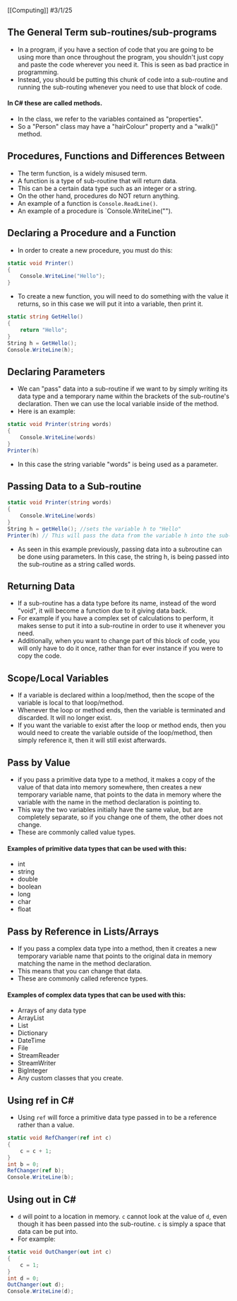 [[Computing]]
#3/1/25
## The General Term sub-routines/sub-programs

- In a program, if you have a section of code that you are going to be using more than once throughout the program, you shouldn't just copy and paste the code wherever you need it. This is seen as bad practice in programming.
- Instead, you should be putting this chunk of code into a sub-routine and running the sub-routing whenever you need to use that block of code.
#### In C# these are called methods.

- In the class, we refer to the variables contained as "properties".
- So a "Person" class may have a "hairColour" property and a "walk()" method.
## Procedures, Functions and Differences Between

- The term function, is a widely misused term.
- A function is a type of sub-routine that will return data.
- This can be a certain data type such as an integer or a string.
- On the other hand, procedures do NOT return anything.
- An example of a function is `Console.ReadLine()`.
- An example of a procedure is `Console.WriteLine("").
## Declaring a Procedure and a Function

- In order to create a new procedure, you must do this:
```csharp
static void Printer()
{
	Console.WriteLine("Hello");
}
```

- To create a new function, you will need to do something with the value it returns, so in this case we will put it into a variable, then print it.
```csharp
static string GetHello()
{
	return "Hello";
}
String h = GetHello();
Console.WriteLine(h);
```
## Declaring Parameters

- We can "pass" data into a sub-routine if we want to by simply writing its data type and a temporary name within the brackets of the sub-routine's declaration. Then we can use the local variable inside of the method.
- Here is an example:
```csharp
static void Printer(string words)
{
	Console.WriteLine(words)
}
Printer(h)
```
- In this case the string variable "words" is being used as a parameter.
## Passing Data to a Sub-routine

```csharp
static void Printer(string words)
{
	Console.WriteLine(words)
}
String h = getHello(); //sets the variable h to "Hello"
Printer(h) // This will pass the data from the variable h into the sub-routine.
```
- As seen in this example previously, passing data into a subroutine can be done using parameters. In this case, the string h, is being passed into the sub-routine as a string called words.
## Returning Data
- If a sub-routine has a data type before its name, instead of the word "void", it will become a function due to it giving data back.
- For example if you have a complex set of calculations to perform, it makes sense to put it into a sub-routine in order to use it whenever you need.
- Additionally, when you want to change part of this block of code, you will only have to do it once, rather than for ever instance if you were to copy the code.
## Scope/Local Variables
- If a variable is declared within a loop/method, then the scope of the variable is local to that loop/method. 
- Whenever the loop or method ends, then the variable is terminated and discarded. It will no longer exist.
- If you want the variable to exist after the loop or method ends, then you would need to create the variable outside of the loop/method, then simply reference it, then it will still exist afterwards.
## Pass by Value
- if you pass a primitive data type to a method, it makes a copy of the value of that data into memory somewhere, then creates a new temporary variable name, that points to the data in memory where the variable with the name in the method declaration is pointing to. 
- This way the two variables initially have the same value, but are completely separate, so if you change one of them, the other does not change.
- These are commonly called value types.
#### Examples of primitive data types that can be used with this:
- int
- string
- double
- boolean
- long
- char
- float
## Pass by Reference in Lists/Arrays
- If you pass a complex data type into a method, then it creates a new temporary variable name that points to the original data in memory matching the name in the method declaration.
- This means that you can change that data.
- These are commonly called reference types.
#### Examples of complex data types that can be used with this:
- Arrays of any data type
- ArrayList 
- List
- Dictionary
- DateTime
- File
- StreamReader
- StreamWriter
- BigInteger
- Any custom classes that you create.
## Using ref in C\#
- Using `ref` will force a primitive data type passed in to be a reference rather than a value.

```csharp
static void RefChanger(ref int c)
{
	c = c + 1;
}
int b = 0;
RefChanger(ref b);
Console.WriteLine(b);
```
## Using out in C\#

- `d` will point to a location in memory. `c` cannot look at the value of `d`, even though it has been passed into the sub-routine. `c` is simply a space that data can be put into.
- For example:

```csharp
static void OutChanger(out int c)
{
	c = 1;
}
int d = 0;
OutChanger(out d);
Console.WriteLine(d);
```
